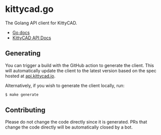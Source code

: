 # kittycad.go

The Golang API client for KittyCAD.

- [Go docs](https://pkg.go.dev/github.com/kittycad/kittycad.go)
- [KittyCAD API Docs](https://docs.kittycad.io/?lang=go)

## Generating

You can trigger a build with the GitHub action to generate the client. This will
automatically update the client to the latest version based on the spec hosted
at [api.kittycad.io](https://api.kittycad.io/).

Alternatively, if you wish to generate the client locally, run:

```bash
$ make generate
```

## Contributing

Please do not change the code directly since it is generated. PRs that change
the code directly will be automatically closed by a bot.

